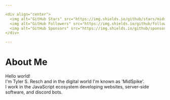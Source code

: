 ```yaml
---

<div align="center">
  <img alt="GitHub Stars" src="https://img.shields.io/github/stars/midspike?style=for-the-badge&logo=github&color=ff5500" />
  <img alt="GitHub Followers" src="https://img.shields.io/github/followers/midspike?color=ff5500&logo=github&style=for-the-badge" />
  <img alt="GitHub Sponsors" src="https://img.shields.io/github/sponsors/midspike?color=ff5500&logo=github&style=for-the-badge" />
</div>

---
```


# About Me
Hello world!  
I'm Tyler S. Resch and in the digital world I'm known as 'MidSpike'.  
I work in the JavaScript ecosystem developing websites, server-side software, and discord bots.
